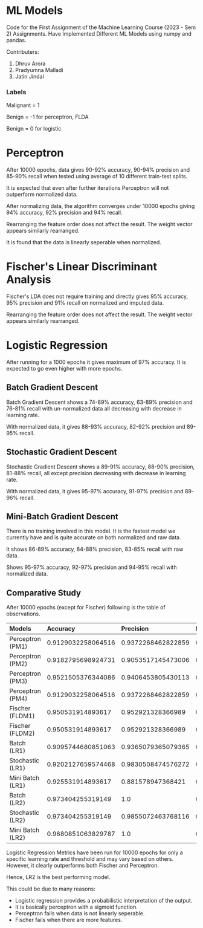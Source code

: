 # ML Models

Code for the First Assignment of the Machine Learning Course (2023 - Sem 2) Assignments.
Have Implemented Different ML Models using numpy and pandas.

Contributers:
1) Dhruv Arora
2) Pradyumna Malladi
3) Jatin Jindal

### Labels

Malignant = 1

Benign = -1 for perceptron, FLDA

Benign = 0 for logistic

# Perceptron

After 10000 epochs, data gives 90-92% accuracy, 90-94% precision and 85-90% recall when tested using average of 10 different train-test splits.

It is expected that even after further iterations Perceptron will not outperform normalized data.

After normalizing data, the algorithm converges under 10000 epochs giving 94% accuracy, 92% precision and 94% recall.

Rearranging the feature order does not affect the result. The weight vector appears similarly rearranged.

It is found that the data is linearly seperable when normalized.

# Fischer's Linear Discriminant Analysis

Fischer's LDA does not require training and directly gives 95% accuracy, 95% precision and 91% recall on normalized and imputed data.

Rearranging the feature order does not affect the result. The weight vector appears similarly rearranged.

# Logistic Regression

After running for a 1000 epochs it gives maximum of 97% accuracy. It is expected to go even higher with more epochs.

## Batch Gradient Descent

Batch Gradient Descent shows a 74-89% accuracy, 63-89% precision and 76-81% recall with un-normalized data all decreasing with decrease in learning rate.

With normalized data, it gives 88-93% accuracy, 82-92% precision and 89-95% recall.

## Stochastic Gradient Descent

Stochastic Gradient Descent shows a 89-91% accuracy, 88-90% precision, 81-88% recall, all except precision decreasing with decrease in learning rate.

With normalized data, it gives 95-97% accuracy, 91-97% precision and 89-96% recall.

## Mini-Batch Gradient Descent

There is no training involved in this model. It is the fastest model we currently have and is quite accurate on both normalized and raw data.

It shows 86-89% accuracy, 84-88% precision, 83-85% recall with raw data.

Shows 95-97% accuracy, 92-97% precision and 94-95% recall with normalized data.

## Comparative Study

After 10000 epochs (except for Fischer) following is the table of observations.

| Models     | Accuracy          | Precision         | Recall            |
| :--------- | :---------------- | :---------------- | :---------------- |
| Perceptron (PM1) | 0.9129032258064516 | 0.9372268462822859 | 0.8501716001250819 |
| Perceptron (PM2) | 0.9182795698924731 | 0.9053517145473006 | 0.8935902155966055 |
| Perceptron (PM3) | 0.9521505376344086 | 0.9406453805430113 | 0.9412902692543786 |
| Perceptron (PM4) | 0.9129032258064516 | 0.9372268462822859 | 0.8501716001250819 |
| Fischer (FLDM1)  | 0.950531914893617 | 0.952921328366989 | 0.914998930095255 |
| Fischer (FLDM2)  | 0.950531914893617 | 0.952921328366989 | 0.914998930095255 |
| Batch (LR1)     | 0.9095744680851063 | 0.9365079365079365| 0.8194444444444444 |
| Stochastic (LR1) | 0.9202127659574468  | 0.9830508474576272 | 0.8055555555555556 |
| Mini Batch (LR1) | 0.925531914893617 | 0.881578947368421 | 0.9305555555555556 |
| Batch (LR2)     | 0.973404255319149 | 1.0 | 0.9305555555555556 |
| Stochastic (LR2) | 0.973404255319149 | 0.9855072463768116 | 0.9444444444444444 |
| Mini Batch (LR2)| 0.9680851063829787 | 1.0 | 0.9166666666666666 |

Logistic Regression Metrics have been run for 10000 epochs for only a specific learning rate and threshold and may vary based on others. However, it clearly outperforms both Fischer and Perceptron.

Hence, LR2 is the best performing model. 

This could be due to many reasons:
* Logistic regression provides a probabilistic interpretation of the output.
* It is basically perceptron with a sigmoid function.
* Perceptron fails when data is not linearly seperable.
* Fischer fails when there are more features.
